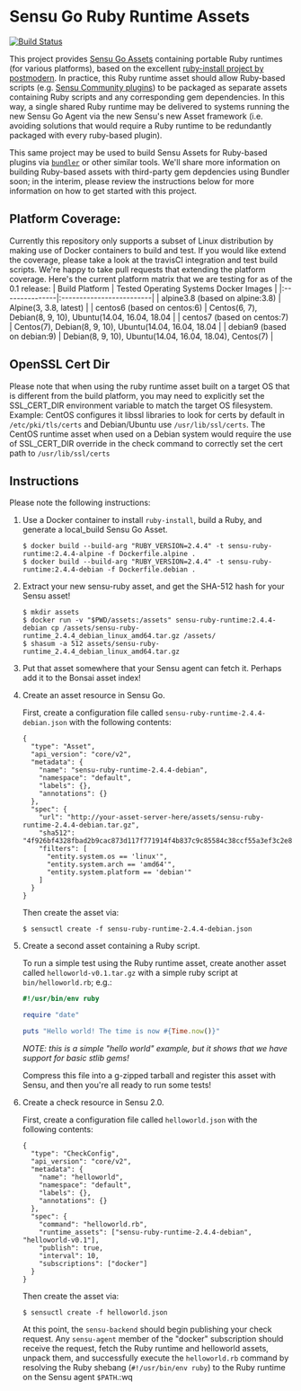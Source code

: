 # Sensu Go Ruby Runtime Assets
[![Build Status](https://travis-ci.org/sensu/sensu-ruby-runtime.svg?branch=master)](https://travis-ci.org/sensu/sensu-ruby-runtime)

This project provides [Sensu Go Assets][sensu-assets] containing portable Ruby
runtimes (for various platforms), based on the excellent [ruby-install project
by postmodern][ruby-install]. In practice, this Ruby runtime asset should allow
Ruby-based scripts (e.g. [Sensu Community plugins][sensu-plugins]) to be
packaged as separate assets containing Ruby scripts and any corresponding gem
dependencies. In this way, a single shared Ruby runtime may be delivered to
systems running the new Sensu Go Agent via the new Sensu's new Asset framework
(i.e. avoiding solutions that would require a Ruby runtime to be redundantly
packaged with every ruby-based plugin).

This same project may be used to build Sensu Assets for Ruby-based plugins via
[`bundler`][bundler] or other similar tools. We'll share more information on
building Ruby-based assets with third-party gem depdencies using Bundler soon;
in the interim, please review the instructions below for more information on
how to get started with this project.

[sensu-assets]: https://docs.sensu.io/sensu-go/5.1/reference/assets/
[ruby-install]: https://github.com/postmodern/ruby-install
[sensu-plugins]: https://github.com/sensu-plugins/
[bundler]: https://bundler.io

## Platform Coverage:
 Currently this repository only supports a subset of Linux distribution by making use of Docker containers to build and test.
 If you would like extend the coverage, please take a look at the travisCI integration and test build scripts. We're happy to take pull requests that extending the platform coverage. Here's the current platform matrix that we are testing for as of the 0.1 release:
| Build Platform | Tested Operating Systems Docker Images |
|:---------------|:-------------------------|
|  alpine3.8 (based on alpine:3.8) | Alpine(3, 3.8, latest)                                      |
|  centos6 (based on centos:6)     | Centos(6, 7), Debian(8, 9, 10), Ubuntu(14.04, 16.04, 18.04  |
|  centos7 (based on centos:7)     | Centos(7), Debian(8, 9, 10), Ubuntu(14.04, 16.04, 18.04     |
|  debian9 (based on debian:9)     | Debian(8, 9, 10), Ubuntu(14.04, 16.04, 18.04), Centos(7)    |

## OpenSSL Cert Dir
Please note that when using the ruby runtime asset built on a target OS that is different from the build platform, you may need to explicitly set the SSL_CERT_DIR environment variable to match the target OS filesystem.  Example: CentOS configures it libssl libraries to look for certs by default in `/etc/pki/tls/certs` and Debian/Ubuntu use `/usr/lib/ssl/certs`. The CentOS runtime asset when used on a Debian system would require the use of SSL_CERT_DIR override in the check command to correctly set the cert path to `/usr/lib/ssl/certs`


## Instructions

Please note the following instructions:

1. Use a Docker container to install `ruby-install`, build a Ruby, and generate
   a local_build Sensu Go Asset.

   ```
   $ docker build --build-arg "RUBY_VERSION=2.4.4" -t sensu-ruby-runtime:2.4.4-alpine -f Dockerfile.alpine .
   $ docker build --build-arg "RUBY_VERSION=2.4.4" -t sensu-ruby-runtime:2.4.4-debian -f Dockerfile.debian .
   ```

2. Extract your new sensu-ruby asset, and get the SHA-512 hash for your
   Sensu asset!

   ```
   $ mkdir assets
   $ docker run -v "$PWD/assets:/assets" sensu-ruby-runtime:2.4.4-debian cp /assets/sensu-ruby-runtime_2.4.4_debian_linux_amd64.tar.gz /assets/
   $ shasum -a 512 assets/sensu-ruby-runtime_2.4.4_debian_linux_amd64.tar.gz
   ```

3. Put that asset somewhere that your Sensu agent can fetch it. Perhaps add it to the Bonsai asset index!



3. Create an asset resource in Sensu Go.

   First, create a configuration file called `sensu-ruby-runtime-2.4.4-debian.json` with
   the following contents:

   ```
   {
     "type": "Asset",
     "api_version": "core/v2",
     "metadata": {
       "name": "sensu-ruby-runtime-2.4.4-debian",
       "namespace": "default",
       "labels": {},
       "annotations": {}
     },
     "spec": {
       "url": "http://your-asset-server-here/assets/sensu-ruby-runtime-2.4.4-debian.tar.gz",
       "sha512": "4f926bf4328fbad2b9cac873d117f771914f4b837c9c85584c38ccf55a3ef3c2e8d154812246e5dda4a87450576b2c58ad9ab40c9e2edc31b288d066b195b21b",
       "filters": [
         "entity.system.os == 'linux'",
         "entity.system.arch == 'amd64'",
         "entity.system.platform == 'debian'"
       ]
     }
   }
   ```

   Then create the asset via:

   ```
   $ sensuctl create -f sensu-ruby-runtime-2.4.4-debian.json
   ```

4. Create a second asset containing a Ruby script.

   To run a simple test using the Ruby runtime asset, create another asset
   called `helloworld-v0.1.tar.gz` with a simple ruby script at
   `bin/helloworld.rb`; e.g.:

   ```ruby
   #!/usr/bin/env ruby

   require "date"

   puts "Hello world! The time is now #{Time.now()}"
   ```

   _NOTE: this is a simple "hello world" example, but it shows that we have
   support for basic stlib gems!_

   Compress this file into a g-zipped tarball and register this asset with
   Sensu, and then you're all ready to run some tests!

5. Create a check resource in Sensu 2.0.

   First, create a configuration file called `helloworld.json` with
   the following contents:

   ```
   {
     "type": "CheckConfig",
     "api_version": "core/v2",
     "metadata": {
       "name": "helloworld",
       "namespace": "default",
       "labels": {},
       "annotations": {}
     },
     "spec": {
       "command": "helloworld.rb",
       "runtime_assets": ["sensu-ruby-runtime-2.4.4-debian", "helloworld-v0.1"],
       "publish": true,
       "interval": 10,
       "subscriptions": ["docker"]
     }
   }
   ```

   Then create the asset via:

   ```
   $ sensuctl create -f helloworld.json
   ```

   At this point, the `sensu-backend` should begin publishing your check
   request. Any `sensu-agent` member of the "docker" subscription should
   receive the request, fetch the Ruby runtime and helloworld assets,
   unpack them, and successfully execute the `helloworld.rb` command by
   resolving the Ruby shebang (`#!/usr/bin/env ruby`) to the Ruby runtime
   on the Sensu agent `$PATH`.:wq
   
